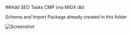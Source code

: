 
##Add SEO Tasks CMP (via MIGX db)

Schema and Import Package already created in this folder

![Screenshot](https://www.dropbox.com/s/1rkdqm5h9out623/seo-tasks-cmp.png?dl=0)

